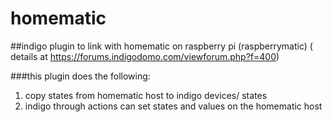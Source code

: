 # homematic
##indigo plugin to link with homematic on raspberry pi (raspberrymatic)
( details at https://forums.indigodomo.com/viewforum.php?f=400)

###this plugin does the following:
1. copy states  from homematic host to indigo devices/ states
2. indigo through actions can set states and values on the homematic host
